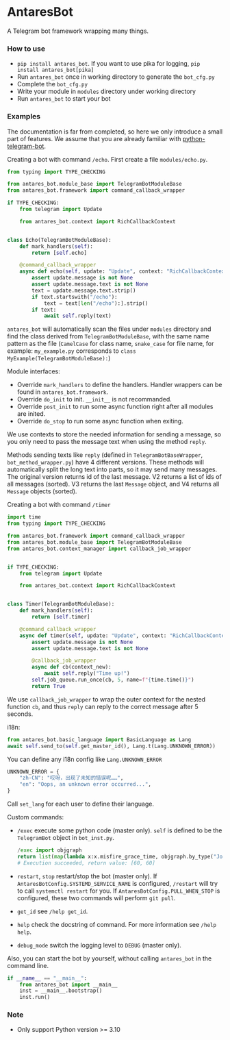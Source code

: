 # AntaresBot
A Telegram bot framework wrapping many things.

### How to use

* `pip install antares_bot`. If you want to use pika for logging, `pip install antares_bot[pika]`
* Run `antares_bot` once in working directory to generate the `bot_cfg.py`
* Complete the `bot_cfg.py`
* Write your module in `modules` directory under working directory
* Run `antares_bot` to start your bot

### Examples

The documentation is far from completed, so here we only introduce a small part of features. We assume that you are already familiar with [python-telegram-bot](https://github.com/python-telegram-bot/python-telegram-bot).

Creating a bot with command `/echo`. First create a file `modules/echo.py`.

```python
from typing import TYPE_CHECKING

from antares_bot.module_base import TelegramBotModuleBase
from antares_bot.framework import command_callback_wrapper

if TYPE_CHECKING:
    from telegram import Update

    from antares_bot.context import RichCallbackContext


class Echo(TelegramBotModuleBase):
    def mark_handlers(self):
        return [self.echo]

    @command_callback_wrapper
    async def echo(self, update: "Update", context: "RichCallbackContext") -> bool:
        assert update.message is not None
        assert update.message.text is not None
        text = update.message.text.strip()
        if text.startswith("/echo"):
            text = text[len("/echo"):].strip()
        if text:
            await self.reply(text)
```

`antares_bot` will automatically scan the files under `modules` directory and find the class derived from `TelegramBotModuleBase`, with the same name pattern as the file (`CamelCase` for class name, `snake_case` for file name, for example: `my_example.py` corresponds to `class MyExample(TelegramBotModuleBase):`)

Module interfaces:

* Override `mark_handlers` to define the handlers. Handler wrappers can be found in `antares_bot.framework`.
* Override `do_init` to init. `__init__` is not recommanded.
* Override `post_init` to run some async function right after all modules are inited.
* Override `do_stop` to run some async function when exiting.

We use contexts to store the needed information for sending a message, so you only need to pass the message text when using the method `reply`.

Methods sending texts like `reply` (defined in `TelegramBotBaseWrapper`, `bot_method_wrapper.py`) have 4 different versions. These methods will automatically split the long text into parts, so it may send many messages. The original version returns id of the last message. V2 returns a list of ids of all messages (sorted). V3 returns the last `Message` object, and V4 returns all `Message` objects (sorted).

Creating a bot with command `/timer`

```python
import time
from typing import TYPE_CHECKING

from antares_bot.framework import command_callback_wrapper
from antares_bot.module_base import TelegramBotModuleBase
from antares_bot.context_manager import callback_job_wrapper


if TYPE_CHECKING:
    from telegram import Update

    from antares_bot.context import RichCallbackContext


class Timer(TelegramBotModuleBase):
    def mark_handlers(self):
        return [self.timer]

    @command_callback_wrapper
    async def timer(self, update: "Update", context: "RichCallbackContext") -> bool:
        assert update.message is not None
        assert update.message.text is not None

        @callback_job_wrapper
        async def cb(context_new):
            await self.reply("Time up!")
        self.job_queue.run_once(cb, 5, name=f"{time.time()}")
        return True
```

We use `callback_job_wrapper` to wrap the outer context for the nested function `cb`, and thus `reply` can reply to the correct message after 5 seconds.

i18n:

```python
from antares_bot.basic_language import BasicLanguage as Lang
await self.send_to(self.get_master_id(), Lang.t(Lang.UNKNOWN_ERROR))
```

You can define any i18n config like `Lang.UNKNOWN_ERROR`

```python
UNKNOWN_ERROR = {
    "zh-CN": "哎呀，出现了未知的错误呢……",
    "en": "Oops, an unknown error occurred...",
}
```

Call `set_lang` for each user to define their language.

Custom commands:

* `/exec` execute some python code (master only). `self` is defined to be the `TelegramBot` object in `bot_inst.py`.

  ```python
  /exec import objgraph
  return list(map(lambda x:x.misfire_grace_time, objgraph.by_type("Job")))
  # Execution succeeded, return value: [60, 60]
  ```

* `restart`, `stop` restart/stop the bot (master only). If `AntaresBotConfig.SYSTEMD_SERVICE_NAME` is configured, `/restart` will try to call `systemctl restart` for you. If `AntaresBotConfig.PULL_WHEN_STOP` is configured, these two commands will perform `git pull`.

* `get_id` see `/help get_id`.

* `help` check the docstring of command. For more information see `/help help`.

* `debug_mode` switch the logging level to `DEBUG` (master only).

Also, you can start the bot by yourself, without calling `antares_bot` in the command line.

```python
if __name__ == "__main__":
    from antares_bot import __main__
    inst = __main__.bootstrap()
    inst.run()
```



### Note

* Only support Python version >= 3.10

